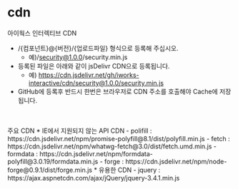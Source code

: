 # cdn
아이웍스 인터렉티브 CDN
* /{컴포넌트}@{버전}/{업로드파일} 형식으로 등록해 주십시오.
    - 예)/security@1.0.0/security.min.js
* 등록된 파일은 아래와 같이 jsDelivr CDN으로 등록됩니다.
    - 예) https://cdn.jsdelivr.net/gh/iworks-interactive/cdn/security@1.0.0/security.min.js
* GitHub에 등록후 반드시 한번은 브라우저로 CDN 주소를 호출해야 Cache에 저장됩니다.
<br/>
<br/>
주요 CDN
* IE에서 지원되지 않는 API CDN
    - polifill : https://cdn.jsdelivr.net/npm/promise-polyfill@8.1/dist/polyfill.min.js
    - fetch : https://cdn.jsdelivr.net/npm/whatwg-fetch@3.0/dist/fetch.umd.min.js
    - formdata : https://cdn.jsdelivr.net/npm/formdata-polyfill@3.0.19/formdata.min.js
    - forge : https://cdn.jsdelivr.net/npm/node-forge@0.9.1/dist/forge.min.js
* 유용한 CDN
    - jquery : https://ajax.aspnetcdn.com/ajax/jQuery/jquery-3.4.1.min.js